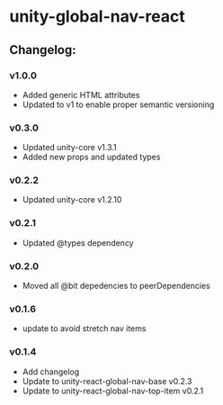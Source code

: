 # unity-global-nav-react

## Changelog:

### v1.0.0
- Added generic HTML attributes
- Updated to v1 to enable proper semantic versioning

### v0.3.0
- Updated unity-core v1.3.1
- Added new props and updated types

### v0.2.2
- Updated unity-core v1.2.10

### v0.2.1
- Updated @types dependency

### v0.2.0
- Moved all @bit depedencies to peerDependencies

### v0.1.6
- update to avoid stretch nav items

### v0.1.4
- Add changelog
- Update to unity-react-global-nav-base v0.2.3
- Update to unity-react-global-nav-top-item v0.2.1
